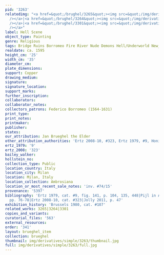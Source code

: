 ```yaml
---
pid: '3263'
relatedimg: "<a href=&quot;/brughel/3265&quot;><img src=&quot;/img/derivatives/simple/3265/thumbnail.jpg&quot;
  /></a>|<a href=&quot;/brughel/3264&quot;><img src=&quot;/img/derivatives/simple/3264/thumbnail.jpg&quot;
  /></a>|<a href=&quot;/brughel/3301&quot;><img src=&quot;/img/derivatives/simple/3301/thumbnail.jpg&quot;
  /></a>"
label: Hell Scene
object_type: Painting
genre: Religious
tags: Bridge Ruins Borromeo Fire River Nude Demons Hell/Underworld New_Testament
realdate: ca. 1595
height_cm: '25'
width_cm: '35'
diameter_cm: 
plate_dimensions: 
support: Copper
drawing_medium: 
signature: 
signature_location: 
support_marks: 
further_inscription: 
collaborators: 
collaborator_notes: 
collectors_patrons: Federico Borromeo (1564-1631)
print_type: 
print_notes: 
printmaker: 
publisher: 
states: 
our_attribution: Jan Brueghel the Elder
other_attribution_authorities: 'Ertz 2008-10, #323, Ertz 1979, #9, Honig database'
ertz_1979: '9'
ertz_2008: '323'
bailey_walker: 
hollstein_no: 
collection_type: Public
location_country: Italy
location_city: Milan
location: Milan, Italy
location_collection: Ambrosiana
location_or_most_recent_sale_notes: 'inv. #74/15'
provenance: '5397'
bibliography: 'Ertz 1979, cat. #9, fig. 141, p. 104, 135, 448|Pijl in Ambrosiana 2006,
  pp. 76-78|Ertz 2008-10, cat. #323|Jolly 2011, p. 47'
exhibition_history: 'Brussels 1980, cat. #107'
related_works: 3265|3264|3301
copies_and_variants: 
curatorial_files: '563'
external_resources: 
order: '341'
layout: brueghel_item
collection: brueghel
thumbnail: img/derivatives/simple/3263/thumbnail.jpg
full: img/derivatives/simple/3263/full.jpg
---
```


